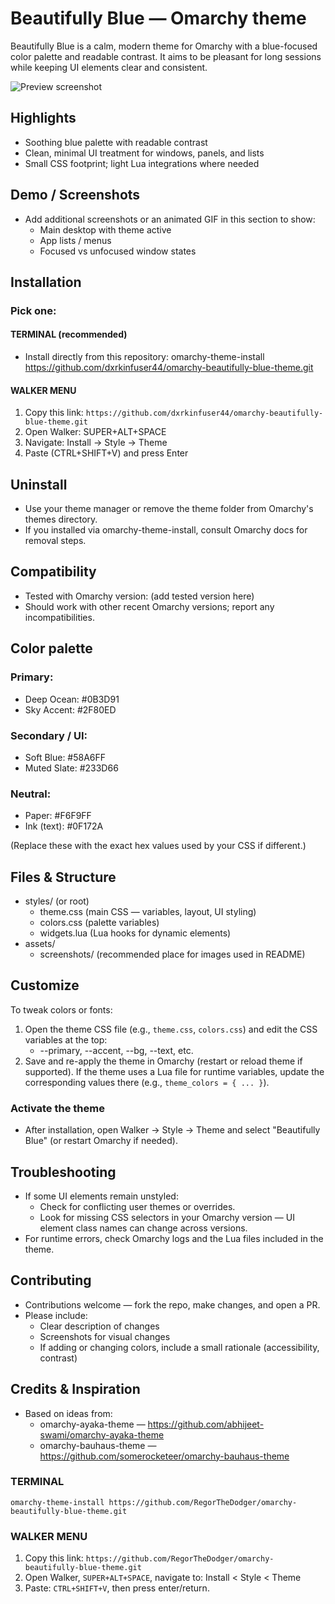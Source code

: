 # Beautifully Blue — Omarchy theme

Beautifully Blue is a calm, modern theme for Omarchy with a blue-focused color palette and readable contrast. It aims to be pleasant for long sessions while keeping UI elements clear and consistent.

![Preview screenshot](https://github.com/user-attachments/assets/c581cc99-b8c4-44fe-b8b9-916f355b1dda)

## Highlights
- Soothing blue palette with readable contrast
- Clean, minimal UI treatment for windows, panels, and lists
- Small CSS footprint; light Lua integrations where needed

## Demo / Screenshots
- Add additional screenshots or an animated GIF in this section to show:
  - Main desktop with theme active
  - App lists / menus
  - Focused vs unfocused window states

## Installation
### Pick one:

#### TERMINAL (recommended)
- Install directly from this repository:
  omarchy-theme-install https://github.com/dxrkinfuser44/omarchy-beautifully-blue-theme.git

#### WALKER MENU
1. Copy this link: `https://github.com/dxrkinfuser44/omarchy-beautifully-blue-theme.git`
2. Open Walker: SUPER+ALT+SPACE
3. Navigate: Install → Style → Theme
4. Paste (CTRL+SHIFT+V) and press Enter

## Uninstall
- Use your theme manager or remove the theme folder from Omarchy's themes directory.
- If you installed via omarchy-theme-install, consult Omarchy docs for removal steps.

## Compatibility
- Tested with Omarchy version: (add tested version here)
- Should work with other recent Omarchy versions; report any incompatibilities.

## Color palette
### Primary:
- Deep Ocean: #0B3D91
- Sky Accent: #2F80ED
### Secondary / UI:
- Soft Blue: #58A6FF
- Muted Slate: #233D66
### Neutral:
- Paper: #F6F9FF
- Ink (text): #0F172A

(Replace these with the exact hex values used by your CSS if different.)

## Files & Structure
- styles/ (or root)
  - theme.css (main CSS — variables, layout, UI styling)
  - colors.css (palette variables)
  - widgets.lua (Lua hooks for dynamic elements)
- assets/
  - screenshots/ (recommended place for images used in README)

## Customize
To tweak colors or fonts:
1. Open the theme CSS file (e.g., `theme.css`, `colors.css`) and edit the CSS variables at the top:
   - --primary, --accent, --bg, --text, etc.
2. Save and re-apply the theme in Omarchy (restart or reload theme if supported).
If the theme uses a Lua file for runtime variables, update the corresponding values there (e.g., `theme_colors = { ... }`).

### Activate the theme
- After installation, open Walker → Style → Theme and select "Beautifully Blue" (or restart Omarchy if needed).

## Troubleshooting
- If some UI elements remain unstyled:
  - Check for conflicting user themes or overrides.
  - Look for missing CSS selectors in your Omarchy version — UI element class names can change across versions.
- For runtime errors, check Omarchy logs and the Lua files included in the theme.

## Contributing
- Contributions welcome — fork the repo, make changes, and open a PR.
- Please include:
  - Clear description of changes
  - Screenshots for visual changes
  - If adding or changing colors, include a small rationale (accessibility, contrast)

## Credits & Inspiration
- Based on ideas from:
  - omarchy-ayaka-theme — https://github.com/abhijeet-swami/omarchy-ayaka-theme
  - omarchy-bauhaus-theme — https://github.com/somerocketeer/omarchy-bauhaus-theme
### TERMINAL
`omarchy-theme-install https://github.com/RegorTheDodger/omarchy-beautifully-blue-theme.git`
### WALKER MENU
1. Copy this link: `https://github.com/RegorTheDodger/omarchy-beautifully-blue-theme.git`
2. Open Walker, `SUPER+ALT+SPACE`, navigate to: Install < Style < Theme
3. Paste: `CTRL+SHIFT+V`, then press enter/return.